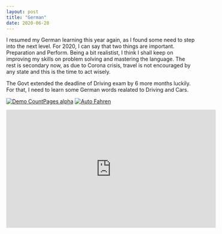 ```yaml
---
layout: post
title: "German"
date: 2020-06-28
---
```


I resumed my German learning this year again, as I found some need to step into the next level. For 2020, I can say that two things are important. Preparation and Perform.
Being a bit realistist, I think I shall keep on improving my skills on problem solving and mastering the language. The rest is secondary now, as due to Corona crisis, travel is not encouraged by any state and 
this is the time to act wisely.

The Govt extended the deadline of Driving exam by 6 more months luckily. For that, I need to learn some German words realated to Driving and Cars.


[![Demo CountPages alpha](https://share.gifyoutube.com/KzB6Gb.gif)](https://www.youtube.com/watch?v=ek1j272iAmc)
[![Auto Fahren](https://img.youtube.com/vi/ilMQAW92N14/hqdefault.jpg)](https://www.youtube.com/watch?v=ilMQAW92N14)

<iframe width="560" height="315" src="https://www.youtube.com/embed/ilMQAW92N14" frameborder="0" allow="accelerometer; autoplay; encrypted-media; gyroscope; picture-in-picture" allowfullscreen></iframe>


